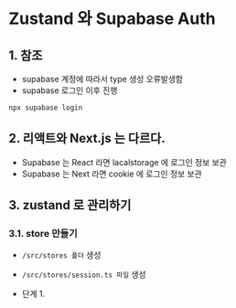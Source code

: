 # Zustand 와 Supabase Auth

## 1. 참조

- supabase 계정에 따라서 type 생성 오류발생함
- supabase 로그인 이후 진행

```bash
npx supabase login
```

## 2. 리액트와 Next.js 는 다르다.

- Supabase 는 React 라면 lacalstorage 에 로그인 정보 보관
- Supabase 는 Next 라면 cookie 에 로그인 정보 보관

## 3. zustand 로 관리하기

### 3.1. store 만들기

- `/src/stores 폴더` 생성
- `/src/stores/session.ts 파일` 생성

- 단계 1.
